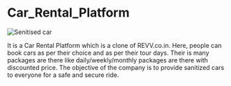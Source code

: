 # Car_Rental_Platform
![Senitised car](https://i.postimg.cc/0QPV2RzN/1st.jpg)

It is a Car Rental Platform which is a clone of REVV.co.in.
Here, people can book cars as per their choice and as per their tour days. 
Their is many packages are there like daily/weekly/monthly packages are there with discounted price. 
The objective of the company is to provide sanitized cars to everyone for a safe and secure ride.
